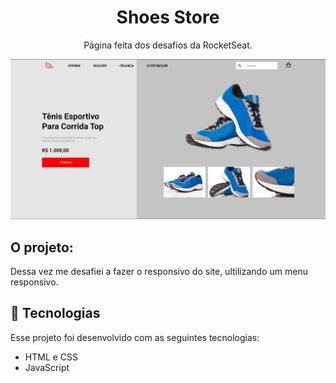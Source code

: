 <h1 align="center">Shoes Store</h1>

<p align="center">
  Página feita dos desafios da RocketSeat.
</p>

<p align="center">
  <img src=".github/preview.jpg"
</p>

## O projeto:

Dessa vez me desafiei a fazer o responsivo do site, ultilizando um menu responsivo.

## 🚀 Tecnologias

Esse projeto foi desenvolvido com as seguintes tecnologias:

- HTML e CSS
- JavaScript
